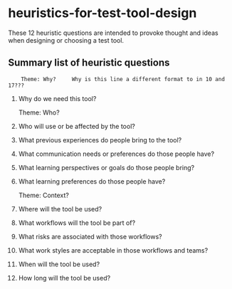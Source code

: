 # heuristics-for-test-tool-design

These 12 heuristic questions are intended to provoke thought and ideas when designing or choosing a test tool.

## Summary list of heuristic questions

        Theme: Why?     Why is this line a different format to in 10 and 17???
1. Why do we need this tool?

      Theme: Who?
2. Who will use or be affected by the tool?
3. What previous experiences do people bring to the tool?
4. What communication needs or preferences do those people have?
5. What learning perspectives or goals do those people bring?
6. What learning preferences do those people have?

      Theme: Context?
7. Where will the tool be used?
8. What workflows will the tool be part of?
9. What risks are associated with those workflows?
10. What work styles are acceptable in those workflows and teams?
11. When will the tool be used?
12. How long will the tool be used?


